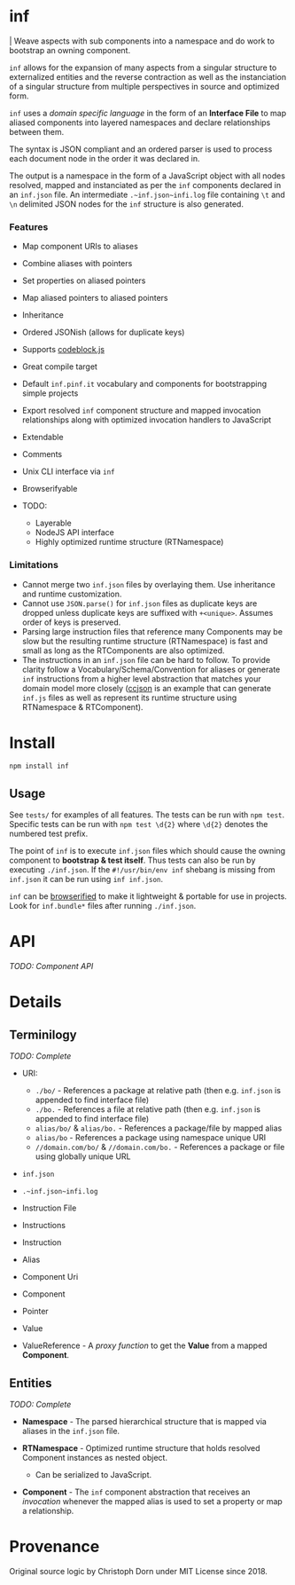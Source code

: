 inf
===

| Weave aspects with sub components into a namespace and do work to bootstrap an owning component.

`inf` allows for the expansion of many aspects from a singular structure to externalized entities and the reverse contraction as well as the instanciation of a singular structure from multiple perspectives in source and optimized form.

`inf` uses a *domain specific language* in the form of an **Interface File** to map aliased components into layered namespaces and declare relationships between them.

The syntax is JSON compliant and an ordered parser is used to process each document node in the order it was declared in.

The output is a namespace in the form of a JavaScript object with all nodes resolved, mapped and instanciated as per the `inf` components declared in an `inf.json` file. An intermediate `.~inf.json~infi.log` file containing `\t` and `\n` delimited JSON nodes for the `inf` structure is also generated.

### Features

  * Map component URIs to aliases
  * Combine aliases with pointers
  * Set properties on aliased pointers
  * Map aliased pointers to aliased pointers
  * Inheritance
  * Ordered JSONish (allows for duplicate keys)
  * Supports [codeblock.js](https://github.com/0ink/codeblock.js)
  * Great compile target
  * Default `inf.pinf.it` vocabulary and components for bootstrapping simple projects
  * Export resolved `inf` component structure and mapped invocation relationships along with optimized invocation handlers to JavaScript
  * Extendable
  * Comments
  * Unix CLI interface via `inf`
  * Browserifyable

  * TODO:
    * Layerable
    * NodeJS API interface
    * Highly optimized runtime structure (RTNamespace)

### Limitations

  * Cannot merge two `inf.json` files by overlaying them. Use inheritance and runtime customization.
  * Cannot use `JSON.parse()` for `inf.json` files as duplicate keys are dropped unless duplicate keys are suffixed with `+<unique>`. Assumes order of keys is preserved.
  * Parsing large instruction files that reference many Components may be slow but the resulting runtime structure (RTNamespace) is fast and small as long as the RTComponents are also optimized.
  * The instructions in an `inf.json` file can be hard to follow. To provide clarity follow a Vocabulary/Schema/Convention for aliases or generate `inf` instructions from a higher level abstraction that matches your domain model more closely ([ccjson](https://github.com/ccjson/ccjson.nodejs) is an example that can generate `inf.js` files as well as represent its runtime structure using RTNamespace & RTComponent).


Install
=======

    npm install inf


Usage
-----

See `tests/` for examples of all features. The tests can be run with `npm test`. Specific tests can be run with `npm test \d{2}` where `\d{2}` denotes the numbered test prefix.

The point of `inf` is to execute `inf.json` files which should cause the owning component to **bootstrap & test itself**. Thus tests can also be run by executing `./inf.json`. If the `#!/usr/bin/env inf` shebang is missing from `inf.json` it can be run using `inf inf.json`.

`inf` can be [browserified](https://github.com/browserify/browserify) to make it lightweight & portable for use in projects. Look for `inf.bundle*` files after running `./inf.json`.


API
===

*TODO: Component API*


Details
=======

Terminilogy
-----------

*TODO: Complete*

  * URI:
    * `./bo/` - References a package at relative path (then e.g. `inf.json` is appended to find interface file)
    * `./bo.` - References a file at relative path (then e.g. `inf.json` is appended to find interface file)
    * `alias/bo/` & `alias/bo.` - References a package/file by mapped alias
    * `alias/bo` - References a package using namespace unique URI
    * `//domain.com/bo/` & `//domain.com/bo.` - References a package or file using globally unique URL

  * `inf.json`
  * `.~inf.json~infi.log`
  * Instruction File
  * Instructions
  * Instruction
  * Alias
  * Component Uri
  * Component
  * Pointer
  * Value
  * ValueReference - A *proxy function* to get the **Value** from a mapped **Component**.

Entities
--------

*TODO: Complete*

  * **Namespace** - The parsed hierarchical structure that is mapped via aliases in the `inf.json` file.

  * **RTNamespace** - Optimized runtime structure that holds resolved Component instances as nested object.
    * Can be serialized to JavaScript.

  * **Component** - The `inf` component abstraction that receives an *invocation* whenever the mapped alias is used to set a property or map a relationship.


Provenance
==========

Original source logic by Christoph Dorn under MIT License since 2018.
